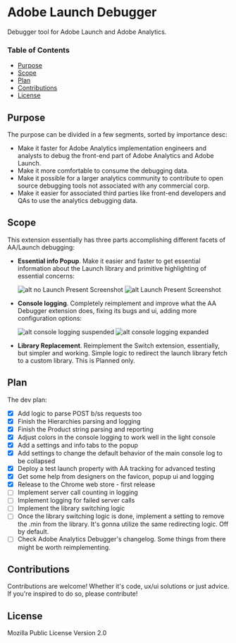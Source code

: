 # Adobe Launch Debugger
Debugger tool for Adobe Launch and Adobe Analytics.

### Table of Contents
* [Purpose](https://github.com/hillaryfraley/jobbriefings#purpose)
* [Scope](https://github.com/hillaryfraley/jobbriefings#scope)
* [Plan](https://github.com/hillaryfraley/jobbriefings#plan)
* [Contributions](https://github.com/hillaryfraley/jobbriefings#contributions)
* [License](https://github.com/hillaryfraley/jobbriefings#license)

## Purpose
The purpose can be divided in a few segments, sorted by importance desc:
* Make it faster for Adobe Analytics implementation engineers and analysts to debug the front-end part of Adobe Analytics and Adobe Launch.
* Make it more comfortable to consume the debugging data.
* Make it possible for a larger analytics community to contribute to open source debugging tools not associated with any commercial corp.
* Make it easier for associated third parties like front-end developers and QAs to use the analytics debugging data.

## Scope
This extension essentially has three parts accomplishing different facets of AA/Launch debugging:
* **Essential info Popup**. Make it easier and faster to get essential information about the Launch library and primitive highlighting of essential concerns:
  
  ![alt no Launch Present Screenshot](https://i.imgur.com/sN7RlGA.jpg) ![alt Launch Present Screenshot](https://i.imgur.com/DcaKQ4I.jpg)
  
* **Console logging**. Completely reimplement and improve what the AA Debugger extension does, fixing its bugs and ui, adding more configuration options:
  
  ![alt console logging suspended](https://i.imgur.com/orqRiQS.jpg) ![alt console logging expanded](https://i.imgur.com/QatXYvT.jpg)
  
* **Library Replacement**. Reimplement the Switch extension, essentially, but simpler and working. Simple logic to redirect the launch library fetch to a custom library. This is Planned only.

## Plan
The dev plan:
* [x] Add logic to parse POST b/ss requests too
* [x] Finish the Hierarchies parsing and logging
* [x] Finish the Product string parsing and reporting
* [x] Adjust colors in the console logging to work well in the light console
* [x] Add a settings and info tabs to the popup
* [x] Add settings to change the default behavior of the main console log to be collapsed
* [x] Deploy a test launch property with AA tracking for advanced testing
* [x] Get some help from designers on the favicon, popup ui and logging
* [x] Release to the Chrome web store - first release
* [ ] Implement server call counting in logging
* [ ] Implement logging for failed server calls
* [ ] Implement the library switching logic
* [ ] Once the library switching logic is done, implement a setting to remove the .min from the library. It's gonna utilize the same redirecting logic. Off by default.
* [ ] Check Adobe Analytics Debugger's changelog. Some things from there might be worth reimplementing.

## Contributions
Contributions are welcome! Whether it's code, ux/ui solutions or just advice. If you're inspired to do so, please contribute!

## License
Mozilla Public License Version 2.0
